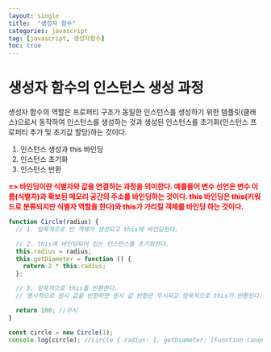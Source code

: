 ```yaml
---
layout: single
title:  "생성자 함수"
categories: javascript
tag: [javascript, 생성자함수]
toc: true
---
```


# 생성자 함수의 인스턴스 생성 과정
생성자 함수의 역할은 프로퍼티 구조가 동일한 인스턴스를 생성하기 위한 템플릿(클래스)으로서 동작하여 인스턴스를 생성하는 것과 생성된 인스턴스를 초기화(인스턴스 프로퍼티 추가 및 초기값 할당)하는 것이다.


1. 인스턴스 생성과 this 바인딩
2. 인스턴스 초기화
3. 인스턴스 반환

<div style="color:red;font-weight:800">=> 바인딩이란 식별자와 값을 연결하는 과정을 의미한다. 예를들어 변수 선언은 변수 이름(식별자)과 확보된 메모리 공간의 주소를 바인딩하는 것이다. this 바인딩은 this(키워드로 분류되지만 식별자 역할을 한다)와 this가 가리킬 객체를 바인딩 하는 것이다.</div>

```javascript
function Circle(radius) {
  // 1. 암묵적으로 빈 객체가 생성되고 this에 바인딩된다.

  // 2. this에 바인딩되어 있는 인스턴스를 초기화한다.
  this.radius = radius;
  this.getDiameter = function () {
    return 2 * this.radius;
  };

  // 3. 암묵적으로 this를 반환한다.
  // 명시적으로 원시 값을 반환하면 원시 값 반환은 무시되고 암묵적으로 this가 반환된다.

  return 100; //무시
}

const circle = new Circle(1);
console.log(circle); //Circle { radius: 1, getDiameter: [Function (anonymous)] }

```